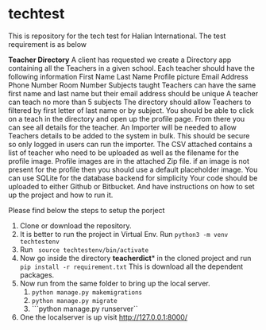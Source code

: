 # techtest

This is repository for the tech test for Halian International. The test requirement is as below


**Teacher Directory**
A client has requested we create a Directory app containing all the Teachers in a given school.
Each teacher should have the following information
First Name
Last Name
Profile picture
Email Address
Phone Number
Room Number
Subjects taught
Teachers can have the same first name and last name but their email address should be unique
A teacher can teach no more than 5 subjects
The directory should allow Teachers to filtered by first letter of last name or by subject.
You should be able to click on a teach in the directory and open up the profile page. From there you
can see all details for the teacher.
An Importer will be needed to allow Teachers details to be added to the system in bulk. This should
be secure so only logged in users can run the importer.
The CSV attached contains a list of teacher who need to be uploaded as well as the filename for the
profile image. Profile images are in the attached Zip file.
if an image is not present for the profile then you should use a default placeholder image.
You can use SQLite for the database backend for simplicity
Your code should be uploaded to either Github or Bitbucket. And have instructions on how to set up
the project and how to run it.


Please find below the  steps to setup the porject

1.  Clone or download the repository.
2.  It is better to run the project in Virtual Env. 
    Run ```python3 -m venv techtestenv```
3.  Run ``` source techtestenv/bin/activate```
4.  Now go inside the directory **teacherdict*** in the cloned project and run
    ``` pip install -r requirement.txt```
    This is download all the dependent packages.
5.  Now run from the same folder to bring up the local server.
    1. ```python manage.py makemigrations```
    2. ```python manage.py migrate```
    3. ```python manage.py runserver``
6. One the localserver is up visit http://127.0.0.1:8000/

